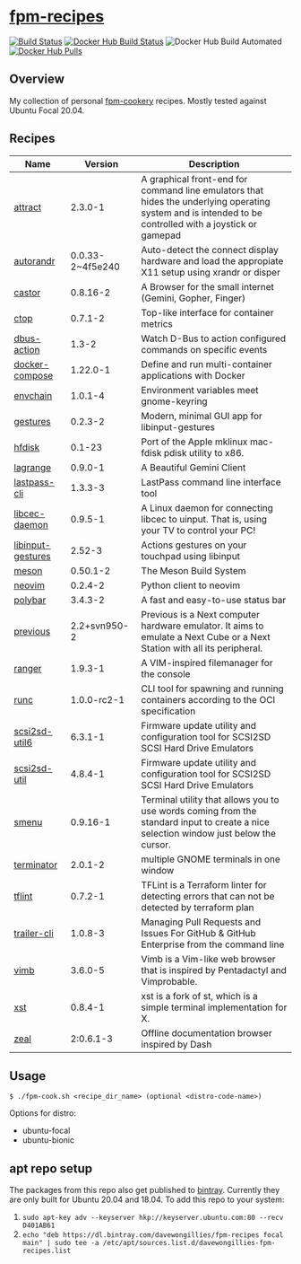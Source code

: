# [fpm-recipes](https://hub.docker.com/r/davewongillies/fpm-recipes/)

[![Build Status](https://travis-ci.org/davewongillies/fpm-recipes.svg?branch=master)](https://travis-ci.org/davewongillies/fpm-recipes) [![Docker Hub Build Status](https://img.shields.io/docker/build/davewongillies/fpm-recipes.svg)](https://hub.docker.com/r/davewongillies/fpm-recipes/builds/) ![Docker Hub Build Automated](https://img.shields.io/docker/automated/davewongillies/fpm-recipes.svg) [![Docker Hub Pulls](https://img.shields.io/docker/pulls/davewongillies/fpm-recipes.svg)](https://hub.docker.com/r/davewongillies/fpm-recipes/)

## Overview

My collection of personal [fpm-cookery](https://github.com/bernd/fpm-cookery)
recipes. Mostly tested against Ubuntu Focal 20.04.

## Recipes
|Name|Version|Description|
|----|-------|-----------|
|[attract](http://www.attractmode.org)|2.3.0-1|A graphical front-end for command line emulators that hides the underlying operating system and is intended to be controlled with a joystick or gamepad|
|[autorandr](https://github.com/wertarbyte/autorandr)|0.0.33-2~4f5e240|Auto-detect the connect display hardware and load the appropiate X11 setup using xrandr or disper|
|[castor](https://git.sr.ht/~julienxx/castor)|0.8.16-2|A Browser for the small internet (Gemini, Gopher, Finger)|
|[ctop](https://ctop.sh)|0.7.1-2|Top-like interface for container metrics|
|[dbus-action](https://github.com/bulletmark/dbus-action)|1.3-2|Watch D-Bus to action configured commands on specific events|
|[docker-compose](https://github.com/docker/compose)|1.22.0-1|Define and run multi-container applications with Docker|
|[envchain](https://github.com/sorah/envchain)|1.0.1-4|Environment variables meet gnome-keyring|
|[gestures](https://gitlab.com/cunidev/gestures)|0.2.3-2|Modern, minimal GUI app for libinput-gestures|
|[hfdisk](http://www.codesrc.com/gitweb/index.cgi?p=hfdisk.git;a=summary)|0.1-23|Port of the Apple mklinux mac-fdisk pdisk utility to x86.|
|[lagrange](https://gmi.skyjake.fi/lagrange)|0.9.0-1|A Beautiful Gemini Client|
|[lastpass-cli](https://github.com/lastpass/lastpass-cli)|1.3.3-3|LastPass command line interface tool|
|[libcec-daemon](https://github.com/benklop/libcec-daemon)|0.9.5-1|A Linux daemon for connecting libcec to uinput. That is, using your TV to control your PC!|
|[libinput-gestures](https://github.com/bulletmark/libinput-gestures)|2.52-3|Actions gestures on your touchpad using libinput|
|[meson](http://mesonbuild.com/)|0.50.1-2|The Meson Build System|
|[neovim](https://github.com/neovim/python-client)|0.2.4-2|Python client to neovim|
|[polybar](https://github.com/polybar/polybar)|3.4.3-2|A fast and easy-to-use status bar|
|[previous](http://previous.alternative-system.com/)|2.2+svn950-2|Previous is a Next computer hardware emulator. It aims to emulate a Next Cube or a Next Station with all its peripheral.|
|[ranger](https://github.com/ranger/ranger)|1.9.3-1|A VIM-inspired filemanager for the console|
|[runc](https://github.com/opencontainers/runc)|1.0.0-rc2-1|CLI tool for spawning and running containers according to the OCI specification|
|[scsi2sd-util6](https://www.codesrc.com/mediawiki/index.php?title=SCSI2SD)|6.3.1-1|Firmware update utility and configuration tool for SCSI2SD SCSI Hard Drive Emulators|
|[scsi2sd-util](https://www.codesrc.com/mediawiki/index.php?title=SCSI2SD)|4.8.4-1|Firmware update utility and configuration tool for SCSI2SD SCSI Hard Drive Emulators|
|[smenu](https://github.com/p-gen/smenu)|0.9.16-1|Terminal utility that allows you to use words coming from the standard input to create a nice selection window just below the cursor.|
|[terminator](https://github.com/gnome-terminator/terminator)|2.0.1-2|multiple GNOME terminals in one window|
|[tflint](https://github.com/wata727/tflint)|0.7.2-1|TFLint is a Terraform linter for detecting errors that can not be detected by terraform plan|
|[trailer-cli](https://github.com/ptsochantaris/trailer-cli)|1.0.8-3|Managing Pull Requests and Issues For GitHub & GitHub Enterprise from the command line|
|[vimb](https://github.com/fanglingsu/vimb)|3.6.0-5|Vimb is a Vim-like web browser that is inspired by Pentadactyl and Vimprobable.|
|[xst](https://github.com/neeasade/xst)|0.8.4-1|xst is a fork of st, which is a simple terminal implementation for X.|
|[zeal](https://zealdocs.org)|2:0.6.1-3|Offline documentation browser inspired by Dash|

## Usage

```
$ ./fpm-cook.sh <recipe_dir_name> (optional <distro-code-name>)
```

Options for distro:

* ubuntu-focal
* ubuntu-bionic

## apt repo setup

The packages from this repo also get published to [bintray](https://bintray.com/davewongillies/fpm-recipes).
Currently they are only built for Ubuntu 20.04 and 18.04. To add this repo to
your system:

1. `sudo apt-key adv --keyserver hkp://keyserver.ubuntu.com:80 --recv D401AB61`
1. `echo "deb https://dl.bintray.com/davewongillies/fpm-recipes focal main" | sudo tee -a /etc/apt/sources.list.d/davewongillies-fpm-recipes.list`
